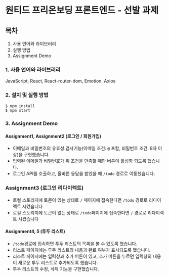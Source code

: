 # 원티드 프리온보딩 프론트엔드 - 선발 과제

## 목차
1. 사용 언어와 라이브러리
2. 실행 방법
3. Assignment Demo

### 1. 사용 언어와 라이브러리
JavaScript, React, React-router-dom, Emotion, Axios

### 2. 설치 및 실행 방법

```zsh
$ npm install
$ npm start
```

### 3. Assignment Demo
#### Assignment1, Assignment2 (로그인 / 회원가입)

- 이메일과 비밀번호의 유효성 검사기능(이메일 조건: `@` 포함, 비밀번호 조건: 8자 이상)을 구현했습니다.
- 입력된 이메일과 비밀번호가 위 조건을 만족할 때만 버튼이 활성화 되도록 했습니다.
- 로그인 API를 호출하고, 올바른 응답을 받았을 때 `/todo` 경로로 이동했습니다.
  

  

### Assignment3 (로그인 리다이렉트)
- 로컬 스토리지에 토큰이 있는 상태로 `/` 페이지에 접속한다면 `/todo` 경로로 리다이렉트 시켰습니다
- 로컬 스토리지에 토큰이 없는 상태로 `/todo`페이지에 접속한다면 `/` 경로로 리다이렉트 시켰습니다


#### Assignment4, 5 (투두 리스트)

- `/todo`경로에 접속하면 투두 리스트의 목록을 볼 수 있도록 했습니다.
- 리스트 페이지에는 투두 리스트의 내용과 완료 여부가 표시되도록 했습니다.
- 리스트 페이지에는 입력창과 추가 버튼이 있고, 추가 버튼을 누르면 입력창의 내용이 새로운 투두 리스트로 추가되도록 했습니다.
- 투두 리스트의 수정, 삭제 기능을 구현했습니다.


